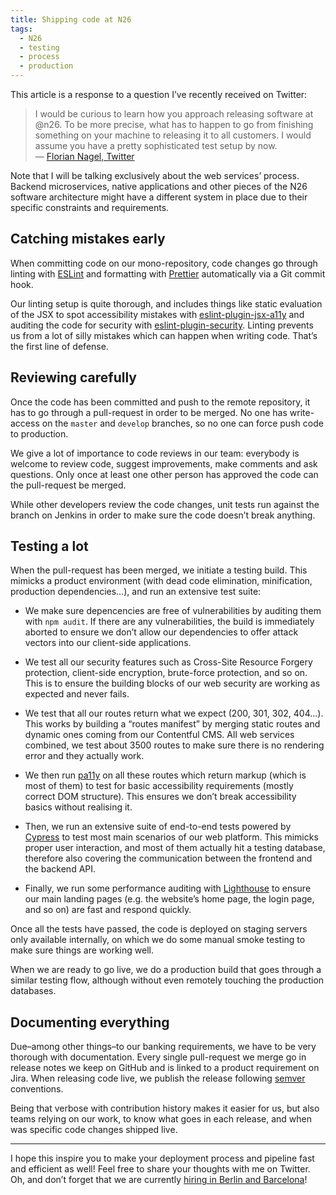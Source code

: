 ```yaml
---
title: Shipping code at N26
tags:
  - N26
  - testing
  - process
  - production
---
```


This article is a response to a question I’ve recently received on Twitter:

> I would be curious to learn how you approach releasing software at @n26. To be more precise, what has to happen to go from finishing something on your machine to releasing it to all customers. I would assume you have a pretty sophisticated test setup by now.  
> — [Florian Nagel, Twitter](https://twitter.com/_floriannagel/status/1074660340414205958)

Note that I will be talking exclusively about the web services’ process. Backend microservices, native applications and other pieces of the N26 software architecture might have a different system in place due to their specific constraints and requirements.

## Catching mistakes early

When committing code on our mono-repository, code changes go through linting with [ESLint](https://eslint.org/) and formatting with [Prettier](https://github.com/prettier/prettier) automatically via a Git commit hook.

Our linting setup is quite thorough, and includes things like static evaluation of the JSX to spot accessibility mistakes with [eslint-plugin-jsx-a11y](https://www.npmjs.com/package/eslint-plugin-jsx-a11y) and auditing the code for security with [eslint-plugin-security](https://www.npmjs.com/package/eslint-plugin-security). Linting prevents us from a lot of silly mistakes which can happen when writing code. That’s the first line of defense.

## Reviewing carefully

Once the code has been committed and push to the remote repository, it has to go through a pull-request in order to be merged. No one has write-access on the `master` and `develop` branches, so no one can force push code to production.

We give a lot of importance to code reviews in our team: everybody is welcome to review code, suggest improvements, make comments and ask questions. Only once at least one other person has approved the code can the pull-request be merged.

While other developers review the code changes, unit tests run against the branch on Jenkins in order to make sure the code doesn’t break anything.

## Testing a lot

When the pull-request has been merged, we initiate a testing build. This mimicks a product environment (with dead code elimination, minification, production dependencies…), and run an extensive test suite:

- We make sure depencencies are free of vulnerabilities by auditing them with `npm audit`. If there are any vulnerabilities, the build is immediately aborted to ensure we don’t allow our dependencies to offer attack vectors into our client-side applications.

- We test all our security features such as Cross-Site Resource Forgery protection, client-side encryption, brute-force protection, and so on. This is to ensure the building blocks of our web security are working as expected and never fails.

- We test that all our routes return what we expect (200, 301, 302, 404…). This works by building a “routes manifest” by merging static routes and dynamic ones coming from our Contentful CMS. All web services combined, we test about 3500 routes to make sure there is no rendering error and they actually work.

- We then run [pa11y](https://pa11y.org/) on all these routes which return markup (which is most of them) to test for basic accessibility requirements (mostly correct DOM structure). This ensures we don’t break accessibility basics without realising it.

- Then, we run an extensive suite of end-to-end tests powered by [Cypress](https://www.cypress.io/) to test most main scenarios of our web platform. This mimicks proper user interaction, and most of them actually hit a testing database, therefore also covering the communication between the frontend and the backend API.

- Finally, we run some performance auditing with [Lighthouse](https://github.com/GoogleChrome/lighthouse) to ensure our main landing pages (e.g. the website’s home page, the login page, and so on) are fast and respond quickly.

Once all the tests have passed, the code is deployed on staging servers only available internally, on which we do some manual smoke testing to make sure things are working well.

When we are ready to go live, we do a production build that goes through a similar testing flow, although without even remotely touching the production databases.

## Documenting everything

Due–among other things–to our banking requirements, we have to be very thorough with documentation. Every single pull-request we merge go in release notes we keep on GitHub and is linked to a product requirement on Jira. When releasing code live, we publish the release following [semver](https://semver.org/) conventions.

Being that verbose with contribution history makes it easier for us, but also teams relying on our work, to know what goes in each release, and when was specific code changes shipped live.

---

I hope this inspire you to make your deployment process and pipeline fast and efficient as well! Feel free to share your thoughts with me on Twitter. Oh, and don’t forget that we are currently [hiring in Berlin and Barcelona](https://n26.com/en/careers/departments/13426?gh_jid=1485191&gh_src=4f88b7891)!
